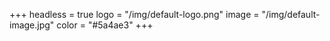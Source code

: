 +++
headless = true
logo = "/img/default-logo.png"
image = "/img/default-image.jpg"
color = "#5a4ae3"
+++
